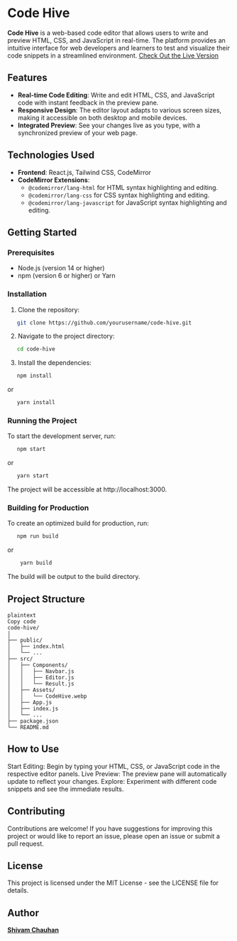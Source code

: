 # Code Hive

**Code Hive** is a web-based code editor that allows users to write and preview HTML, CSS, and JavaScript in real-time. The platform provides an intuitive interface for web developers and learners to test and visualize their code snippets in a streamlined environment.
[Check Out the Live Version](https://roaring-malabi-659833.netlify.app/)


## Features

- **Real-time Code Editing**: Write and edit HTML, CSS, and JavaScript code with instant feedback in the preview pane.
- **Responsive Design**: The editor layout adapts to various screen sizes, making it accessible on both desktop and mobile devices.
- **Integrated Preview**: See your changes live as you type, with a synchronized preview of your web page.

## Technologies Used

- **Frontend**: React.js, Tailwind CSS, CodeMirror
- **CodeMirror Extensions**:
  - `@codemirror/lang-html` for HTML syntax highlighting and editing.
  - `@codemirror/lang-css` for CSS syntax highlighting and editing.
  - `@codemirror/lang-javascript` for JavaScript syntax highlighting and editing.

## Getting Started

### Prerequisites

- Node.js (version 14 or higher)
- npm (version 6 or higher) or Yarn

### Installation

1. Clone the repository:

```bash
   git clone https://github.com/yourusername/code-hive.git
```

2. Navigate to the project directory:

```bash
   cd code-hive
```

3. Install the dependencies:

```bash
   npm install
```

or

```bash
   yarn install
```

### Running the Project

To start the development server, run:

```bash
   npm start
```

or

```bash
   yarn start
```

The project will be accessible at http://localhost:3000.

### Building for Production

To create an optimized build for production, run:

```bash
   npm run build
```

or

```bash
    yarn build
```

The build will be output to the build directory.

## Project Structure

```
plaintext
Copy code
code-hive/
│
├── public/
│   ├── index.html
│   └── ...
├── src/
│   ├── Components/
│   │   ├── Navbar.js
│   │   ├── Editor.js
│   │   └── Result.js
│   ├── Assets/
│   │   └── CodeHive.webp
│   ├── App.js
│   ├── index.js
│   └── ...
├── package.json
└── README.md
```

## How to Use

Start Editing: Begin by typing your HTML, CSS, or JavaScript code in the respective editor panels.
Live Preview: The preview pane will automatically update to reflect your changes.
Explore: Experiment with different code snippets and see the immediate results.

## Contributing
Contributions are welcome! If you have suggestions for improving this project or would like to report an issue, please open an issue or submit a pull request.

## License

This project is licensed under the MIT License - see the LICENSE file for details.

## Author
**[Shivam Chauhan](https://www.linkedin.com/in/chauhan21shivam)**
